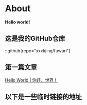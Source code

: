 # About

**Hello world!**

## 这是我的GitHub仓库

::github{repo="xxxkjing/fuwari"}

## 第一篇文章
[Hello World | 你好，世界！]('https://xia.shfu.cn/posts/hello-world/')

## 以下是一些临时链接的地址

